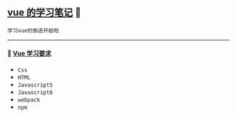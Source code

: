 [vue 的学习笔记](#top) <b id="top"></b> :maple_leaf:
-----
`学习vue的旅途开始啦`

----
#### :checkered_flag: [Vue 学习要求](#top) 
* `Css`
* `HTML`
* `Javascript5`
* `Javascript6`
* `webpack`
* `npm`


